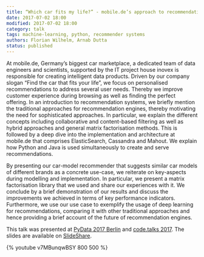 ```yaml
---
title: “Which car fits my life?” - mobile.de’s approach to recommendations
date: 2017-07-02 18:00
modified: 2017-07-02 18:00
category: talk
tags: machine-learning, python, recommender systems
authors: Florian Wilhelm, Arnab Dutta
status: published
---
```


At mobile.de, Germany’s biggest car marketplace, a dedicated team of data engineers and scientists, supported by the IT project house inovex is responsible for creating intelligent data products. Driven by our company slogan “Find the car that fits your life”, we focus on personalised recommendations to address several user needs. Thereby we improve customer experience during browsing as well as finding the perfect offering. In an introduction to recommendation systems, we briefly mention the traditional approaches for recommendation engines, thereby motivating the need for sophisticated approaches. In particular, we explain the different concepts including collaborative and content-based filtering as well as hybrid approaches and general matrix factorisation methods. This is followed by a deep dive into the implementation and architecture at mobile.de that comprises ElasticSearch, Cassandra and Mahout. We explain how Python and Java is used simultaneously to create and serve recommendations.

By presenting our car-model recommender that suggests similar car models of different brands as a concrete use-case, we reiterate on key-aspects during modelling and implementation. In particular, we present a matrix factorisation library that we used and share our experiences with it. We conclude by a brief demonstration of our results and discuss the improvements we achieved in terms of key performance indicators. Furthermore, we use our use case to exemplify the usage of deep learning for recommendations, comparing it with other traditional approaches and hence providing a brief account of the future of recommendation engines.

This talk was presented at [PyData 2017 Berlin][] and [code.talks 2017][]. The slides are available on [SlideShare][].

{% youtube v7MBunqwBSY 800 500 %}

[code.talks 2017]: https://www.codetalks.de/de/2017/programm/which-car-fits-my-life-mobile-de-s-approach-to-recommendations
[PyData 2017 Berlin]: https://pydata.org/berlin2017/schedule/presentation/33/
[SlideShare]: https://www.slideshare.net/FlorianWilhelm2/which-car-fits-my-life-pydata-berlin-2017
